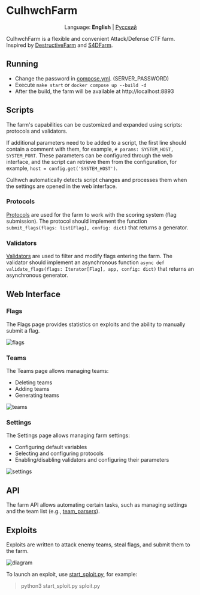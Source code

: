 # CulhwchFarm

<p align="center">
    Language: <b>English</b> | <a href="https://github.com/arkiix/CulhwchFarm/blob/main/resources/READMEru.md">Русский</a>
</p>

CulhwchFarm is a flexible and convenient Attack/Defense CTF farm. Inspired by [DestructiveFarm](https://github.com/DestructiveVoice/DestructiveFarm) and [S4DFarm](https://github.com/C4T-BuT-S4D/S4DFarm).

## Running

- Change the password in [compose.yml](./compose.yml). (SERVER_PASSWORD)
- Execute `make start` or `docker compose up --build -d`
- After the build, the farm will be available at http://localhost:8893

## Scripts

The farm's capabilities can be customized and expanded using scripts: protocols and validators.

If additional parameters need to be added to a script, the first line should contain a comment with them, for example, `# params: SYSTEM_HOST, SYSTEM_PORT`. These parameters can be configured through the web interface, and the script can retrieve them from the configuration, for example, `host = config.get('SYSTEM_HOST')`.

Culhwch automatically detects script changes and processes them when the settings are opened in the web interface.

### Protocols

[Protocols](./server/api/protocols) are used for the farm to work with the scoring system (flag submission). The protocol should implement the function `submit_flags(flags: list[Flag], config: dict)` that returns a generator.

### Validators

[Validators](./server/api/validators) are used to filter and modify flags entering the farm. The validator should implement an asynchronous function `async def validate_flags(flags: Iterator[Flag], app, config: dict)` that returns an asynchronous generator.

## Web Interface

### Flags

The Flags page provides statistics on exploits and the ability to manually submit a flag.

![flags](resources/flags.png)

### Teams

The Teams page allows managing teams:

- Deleting teams
- Adding teams
- Generating teams

![teams](resources/teams.png)

### Settings

The Settings page allows managing farm settings:

- Configuring default variables
- Selecting and configuring protocols
- Enabling/disabling validators and configuring their parameters

![settings](resources/settings.png)

## API

The farm API allows automating certain tasks, such as managing settings and the team list (e.g., [team_parsers](./client/team_parsers)).

## Exploits

Exploits are written to attack enemy teams, steal flags, and submit them to the farm.

![diagram](resources/diagram.png)

To launch an exploit, use [start_sploit.py](./client/start_sploit.py), for example:
> python3 start_sploit.py sploit.py
